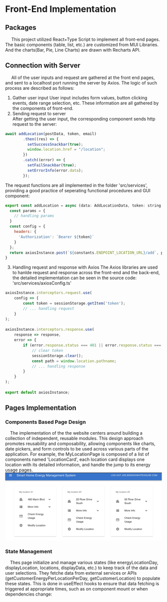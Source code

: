 # Front-End Implementation

## Packages
&nbsp;&nbsp;&nbsp;&nbsp; This project utilized React+Type Script to implement all front-end pages. The basic components (table, list, etc.) are customized from MUI Libraries. And the charts(Bar, Pie, Line Charts) are drawn with Recharts API.  

## Connection with Server
&nbsp;&nbsp;&nbsp;&nbsp; All of the user inputs and request are gathered at the front end pages, and sent to a localhost port running the server by Axios. The logic of such process are described as follows:  
1. Gather user input
User input includes form values, button clicking events, date range selection, etc. These information are all gathered by the components of front-end.  
2. Sending request to server  
After getting the user input, the corresponding component sends http request to the server:
```js
await addLocation(postData, token, email)
        .then((res) => {
          setSuccessSnackbar(true);
          window.location.href = "/location";
        })
        .catch((error) => {
          setFailSnackbar(true);
          setErrorInfo(error.data);
        });
```
The request functions are all implemented in the folder 'src/services', providing a good practice of seperating functional procedures and GUI component:
```js
export const addLocation = async (data: AddLocationData, token: string, email:string) => {
  const params = {
    // handling params
  }
  const config = {
    headers: {
      'Authorization': `Bearer ${token}`
    }
  };
  return axiosInstance.post(`${constants.ENDPOINT_LOCATION_URL}/add`, params, config);
}
```
3. Handling request and response with Axios
The Axios libraries are used to hanlde request and response across the front-end and the back-end, the detailed implementation can be seen in the source code: 'src/services/axiosConfig.ts'
```js
axiosInstance.interceptors.request.use(
    config => {
        const token = sessionStorage.getItem('token');
        // ... handling request
    }
);

axiosInstance.interceptors.response.use(
    response => response,
    error => {
        if (error.response.status === 401 || error.response.status === 403) {
            // clear token
            sessionStorage.clear();
            const path = window.location.pathname;
            // ... handling response
        }
    }
);

export default axiosInstance;
```

## Pages Implementation
### Components Based Page Design
&nbsp;&nbsp;&nbsp;&nbsp;The implementation of the the website centers around building a collection of independent, reusable modules. This design approach promotes reusability and composability, allowing components like charts, date pickers, and form controls to be used across various parts of the application. For example, the MyLocationPage is composed of a list of components named 'LocationCard', each location card displays one location with its detailed information, and handle the jump to its energy usage pages. 
![location](pic/Location.png)

### State Management
&nbsp;&nbsp;&nbsp;&nbsp;Thes page initialize and manage various states (like energyLocationDay, displayLocation, locations, displayData, etc.) to keep track of the data and user selections.
They fetche data from external services or APIs (getCustomerEnergyPerLocationPerDay, getCustomerLocation) to populate these states. This is done in useEffect hooks to ensure that data fetching is triggered at appropriate times, such as on component mount or when dependencies change: